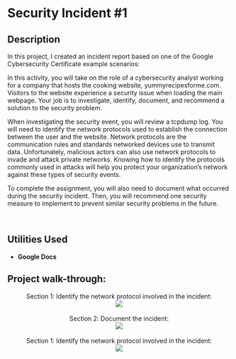 <h1>Security Incident #1</h1>


<h2>Description</h2>
In this project, I created an incident report based on one of the Google Cybersecurity Certificate example scenarios: 

In this activity, you will take on the role of a cybersecurity analyst working for a company that hosts the cooking website, yummyrecipesforme.com. Visitors to the website experience a security issue when loading the main webpage. Your job is to investigate, identify, document, and recommend a solution to the security problem. 

When investigating the security event, you will review a tcpdump log. You will need to identify the network protocols used to establish the connection between the user and the website. Network protocols are the communication rules and standards networked devices use to transmit data. Unfortunately, malicious actors can also use network protocols to invade and attack private networks. Knowing how to identify the protocols commonly used in attacks will help you protect your organization’s network against these types of security events.

To complete the assignment, you will also need to document what occurred during the security incident. Then, you will recommend one security measure to implement to prevent similar security problems in the future.

<br />


<h2>Utilities Used</h2>

- <b>Google Docs</b>

<h2>Project walk-through:</h2>

<p align="center">
Section 1: Identify the network protocol involved in the incident: <br/>
<img src="https://i.imgur.com/oxTMqaD.png"/>
<br />
<br />
Section 2: Document the incident:  <br/>
<img src="https://i.imgur.com/4aqirCm.png"/>
<br />
<br />
Section 1: Identify the network protocol involved in the incident: <br/>
<img src="https://i.imgur.com/D1qKfu4.png"/>
